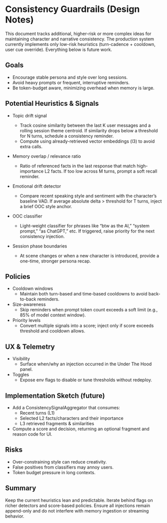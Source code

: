 # Consistency Guardrails (Design Notes)

This document tracks additional, higher-risk or more complex ideas for maintaining character and narrative consistency. The production system currently implements only low-risk heuristics (turn-cadence + cooldown, user cue override). Everything below is future work.

## Goals
- Encourage stable persona and style over long sessions.
- Avoid heavy prompts or frequent, interruptive reminders.
- Be token-budget aware, minimizing overhead when memory is large.

## Potential Heuristics & Signals

- Topic drift signal
	- Track cosine similarity between the last K user messages and a rolling session theme centroid. If similarity drops below a threshold for N turns, schedule a consistency reminder.
	- Compute using already-retrieved vector embeddings (l3) to avoid extra calls.

- Memory overlap / relevance ratio
	- Ratio of referenced facts in the last response that match high-importance L2 facts. If too low across M turns, prompt a soft recall reminder.

- Emotional drift detector
	- Compare recent speaking style and sentiment with the character’s baseline VAD. If average absolute delta > threshold for T turns, inject a brief OOC style anchor.

- OOC classifier
	- Light-weight classifier for phrases like “btw as the AI,” “system prompt,” “as ChatGPT,” etc. If triggered, raise priority for the next consistency injection.

- Session phase boundaries
	- At scene changes or when a new character is introduced, provide a one-time, stronger persona recap.

## Policies

- Cooldown windows
	- Maintain both turn-based and time-based cooldowns to avoid back-to-back reminders.
- Size-awareness
	- Skip reminders when prompt token count exceeds a soft limit (e.g., 85% of model context window).
- Priority levels
	- Convert multiple signals into a score; inject only if score exceeds threshold and cooldown allows.

## UX & Telemetry

- Visibility
	- Surface when/why an injection occurred in the Under The Hood panel.
- Toggles
	- Expose env flags to disable or tune thresholds without redeploy.

## Implementation Sketch (future)

- Add a ConsistencySignalAggregator that consumes:
	- Recent turns (L1)
	- Selected L2 facts/characters and their importance
	- L3 retrieved fragments & similarities
- Compute a score and decision, returning an optional fragment and reason code for UI.

## Risks

- Over-constraining style can reduce creativity.
- False positives from classifiers may annoy users.
- Token budget pressure in long contexts.

## Summary

Keep the current heuristics lean and predictable. Iterate behind flags on richer detectors and score-based policies. Ensure all injections remain append-only and do not interfere with memory ingestion or streaming behavior.
